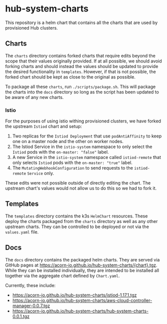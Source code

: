 # hub-system-charts
This repository is a helm chart that contains all the charts that are used by provisioned Hub clusters.

## Charts
The `charts` directory contains forked charts that require edits beyond the scope that their values originally provided. If at all possible,
we should avoid forking charts and should instead the values should be updated to provide the desired functionality in `templates`. However, 
if that is not possible, the forked chart should be kept as close to the original as possible.

To package all these `charts`, run `./scripts/package.sh`. This will package the charts into the `docs` directory so long as the script
has been updated to be aware of any new charts.

### Istio
For the purposes of using istio withing provisioned clusters, we have forked the upstream `Istiod` chart and setup:

1. Two replicas for the `Istiod Deployment` that use `podAntiAffinity` to keep one on a master node and the other on worker nodes.
1. The Istiod Service in the `istio-system` namespace to only select the `Istiod` pods with the `on-master: "false"` label.
1. A new Service in the `istio-system` namespace called `istiod-remote` that only selects `Istiod` pods with the `on-master: "true"` label.
1. The `MutatingWebhookConfiguration` to send requests to the `istiod-remote` `Service` only.

These edits were not possible outside of directly editing the chart. The upstream chart's values would not allow us to do this so we had to fork it.

## Templates
The `templates` directory contains the k3s `HelmChart` resources. These deploy the charts packaged from the `charts` directory as well as any other upstream charts. They can
be controlled to be deployed or not via the `values.yaml` file.

## Docs
The `docs` directory contains the packaged helm charts. They are served via GitHub pages at https://acorn-io.github.io/hub-system-charts/{chart}.tgz. While they
can be installed individually, they are intended to be installed all together via the aggregate chart defined by `Chart.yaml`.

Currently, these include:
- https://acorn-io.github.io/hub-system-charts/istiod-1.17.1.tgz
- https://acorn-io.github.io/hub-system-charts/aws-cloud-controller-manager-0.0.7.tgz
- https://acorn-io.github.io/hub-system-charts/hub-system-charts-0.0.1.tgz
